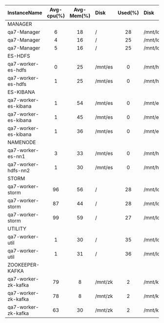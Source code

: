 | InstanceName         |  Avg-cpu(%)  |  Avg-Mem(%)  | Disk    |  Used(%)  | Disk          |  Used(%)  |
|:---------------------|:------------:|:------------:|:--------|:---------:|:--------------|:---------:|
| MANAGER              |              |              |         |           |               |           |
| qa7-Manager          |      6       |      18      | /       |    28     | /mnt/local    |     0     |
| qa7-Manager          |      4       |      16      | /       |    25     | /mnt/local    |     0     |
| qa7-Manager          |      5       |      16      | /       |    25     | /mnt/local    |     0     |
| ES-HDFS              |              |              |         |           |               |           |
| qa7-worker-es-hdfs   |      0       |      25      | /mnt/es |     0     | /mnt/hdfs     |     0     |
| qa7-worker-es-hdfs   |      1       |      25      | /mnt/es |     0     | /mnt/hdfs     |     0     |
| ES-KIBANA            |              |              |         |           |               |           |
| qa7-worker-es-kibana |      1       |      54      | /mnt/es |     0     | /mnt/es_log   |     0     |
| qa7-worker-es-kibana |      1       |      45      | /mnt/es |     0     | /mnt/es_log   |     0     |
| qa7-worker-es-kibana |      1       |      36      | /mnt/es |     0     | /mnt/es_log   |     0     |
| NAMENODE             |              |              |         |           |               |           |
| qa7-worker-es-nn1    |      3       |      33      | /mnt/es |     0     | /mnt/hdfs_nn1 |     0     |
| qa7-worker-hdfs-nn2  |      1       |      30      | /mnt/es |     0     | /mnt/hdfs_nn2 |     0     |
| STORM                |              |              |         |           |               |           |
| qa7-worker-storm     |      96      |      56      | /       |    28     | /mnt/local    |    27     |
| qa7-worker-storm     |      87      |      44      | /       |    28     | /mnt/local    |    27     |
| qa7-worker-storm     |      99      |      59      | /       |    27     | /mnt/local    |    27     |
| UTILITY              |              |              |         |           |               |           |
| qa7-worker-util      |      1       |      30      | /       |    35     | /mnt/local    |    27     |
| qa7-worker-util      |      1       |      31      | /       |    36     | /mnt/local    |    27     |
| ZOOKEEPER-KAFKA      |              |              |         |           |               |           |
| qa7-worker-zk-kafka  |      79      |      8       | /mnt/zk |     2     | /mnt/kafka    |     0     |
| qa7-worker-zk-kafka  |      78      |      8       | /mnt/zk |     2     | /mnt/kafka    |     0     |
| qa7-worker-zk-kafka  |      63      |      30      | /mnt/zk |     2     | /mnt/kafka    |     0     |
